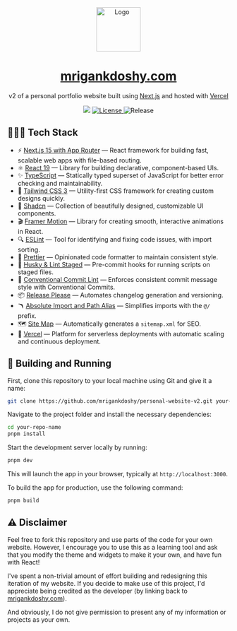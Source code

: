 <div align="center">
  <img alt="Logo" src="https://user-images.githubusercontent.com/32623983/170842452-2ea3a2f8-2164-421e-8788-d52c878a1a07.png" width="100" />
</div>
<h1 align="center">
  <a href="https://mrigankdoshy.com" target="_blank">mrigankdoshy.com</a>
</h1>
<p align="center">
  v2 of a personal portfolio website built using <a href="https://nextjs.org" target="_blank">Next.js</a> and hosted with <a href="https://www.vercel.com/" target="_blank">Vercel</a>
</p>
<p align="center">
  <img src="https://deploy-badge.vercel.app/vercel/personal-website-v2?style=for-the-badge" />
  <a href="https://opensource.org/licenses/MIT">
    <img src="https://img.shields.io/badge/License-MIT-blue.svg?style=for-the-badge" alt="License">
  </a>
  <img src="https://img.shields.io/github/v/release/mrigankdoshy/personal-website-v2?color=blue&include_prereleases&sort=date&style=for-the-badge" alt="Release">
</p>

## 👩🏻‍💻 Tech Stack

- ⚡️ [Next.js 15 with App Router](https://nextjs.org) — React framework for building fast, scalable web apps with file-based routing.
- ⚛️ [React 19](https://react.dev) — Library for building declarative, component-based UIs.
- ✨ [TypeScript](https://www.typescriptlang.org) — Statically typed superset of JavaScript for better error checking and maintainability.
- 🎨 [Tailwind CSS 3](https://tailwindcss.com) — Utility-first CSS framework for creating custom designs quickly.
- 💎 [Shadcn](https://ui.shadcn.com) — Collection of beautifully designed, customizable UI components.
- 🎬 [Framer Motion](https://motion.dev) — Library for creating smooth, interactive animations in React.
- 🔍 [ESLint](https://eslint.org) — Tool for identifying and fixing code issues, with import sorting.
- 💅 [Prettier](https://prettier.io) — Opinionated code formatter to maintain consistent style.
- 🐶 [Husky & Lint Staged](https://typicode.github.io/husky) — Pre-commit hooks for running scripts on staged files.
- 🤖 [Conventional Commit Lint](https://www.conventionalcommits.org/en/v1.0.0/) — Enforces consistent commit message style with Conventional Commits.
- 📦 [Release Please](https://github.com/googleapis/release-please) — Automates changelog generation and versioning.
- 🪃 [Absolute Import and Path Alias](https://nextjs.org/docs/app/building-your-application/configuring/absolute-imports-and-module-aliases) — Simplifies imports with the `@/` prefix.
- 🗺 [Site Map](https://nextjs.org/docs/app/api-reference/file-conventions/metadata/sitemap) — Automatically generates a `sitemap.xml` for SEO.
- 🔺 [Vercel](https://vercel.com/) — Platform for serverless deployments with automatic scaling and continuous deployment.

## 🚀 Building and Running

First, clone this repository to your local machine using Git and give it a name:

```bash
git clone https://github.com/mrigankdoshy/personal-website-v2.git your-repo-name
```

Navigate to the project folder and install the necessary dependencies:

```bash
cd your-repo-name
pnpm install
```

Start the development server locally by running:

```bash
pnpm dev
```

This will launch the app in your browser, typically at `http://localhost:3000`.

To build the app for production, use the following command:

```bash
pnpm build
```

## ⚠️ Disclaimer

Feel free to fork this repository and use parts of the code for your own website. However, I encourage you to use this as a learning tool and ask that you modify the theme and widgets to make it your own, and have fun with React!

I've spent a non-trivial amount of effort building and redesigning this iteration of my website. If you decide to make use of this project, I'd appreciate being credited as the developer (by linking back to <a href="https://mrigankdoshy.com" target="_blank">mrigankdoshy.com</a>).

And obviously, I do not give permission to present any of my information or projects as your own.
